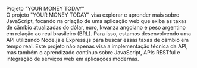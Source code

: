 Projeto "YOUR MONEY TODAY"
<br>
O projeto "YOUR MONEY TODAY" visa explorar e aprender mais sobre JavaScript, focando na criação de uma aplicação web que exiba as taxas de câmbio atualizadas do dólar, euro, kwanza angolano e peso argentino em relação ao real brasileiro (BRL). 
Para isso, estamos desenvolvendo uma API utilizando Node.js e Express.js para buscar essas taxas de câmbio em tempo real.
Este projeto não apenas visa a implementação técnica da API, mas também o aprendizado contínuo sobre JavaScript, APIs RESTful e integração de serviços web em aplicações modernas.
